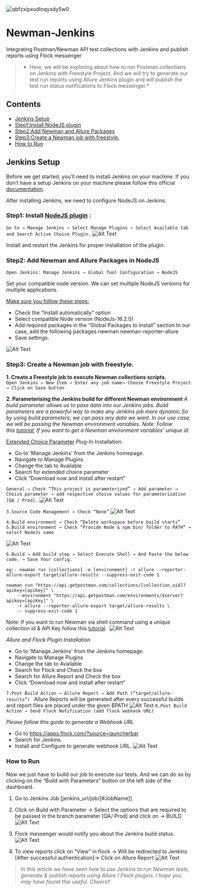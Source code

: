 ![qbfzxipxudlnqyxdy5w0](https://user-images.githubusercontent.com/24310568/157593891-edf9e9ab-eaaa-4e74-8524-20b03a96274d.png)

# Newman-Jenkins
Integrating Postman/Newman API test collections with Jenkins and publish reports using Flock messenger

>  * Here, we will be exploring about how to run Postman collections on Jenkins with Freestyle Project. And we will try to generate our test run reports using Allure Jenkins plugin and will publish the test run status notifications to Flock messenger.* 

## Contents
* [Jenkins Setup](#jenkins)
 * [Step1:Install NodeJS plugin](#nodeJS)
 * [Step2:Add Newman and Allure Packages](#newmanAllure)
 * [Step3:Create a Newman job with freestyle.](#freestyle)
* [How to Run](#run)

## Jenkins Setup<a name="jenkins"></a>
Before we get started, you’ll need to install Jenkins on your machine. If you don’t have a setup Jenkins on your machine please follow this official [documentation](https://www.jenkins.io/doc/book/installing/).

After installing Jenkins, we need to configure NodeJS on Jenkins.

### Step1: Install [NodeJS plugin](https://plugins.jenkins.io/nodejs/) :<a name="nodeJS"></a>

`Go to → Manage Jenkins → Select Manage Plugins → Select Available tab and Search Active Choice Plugin.`
![Alt Text](https://dev-to-uploads.s3.amazonaws.com/uploads/articles/vsyucb6zhr8xnwqy241r.png)

Install and restart the Jenkins for proper installation of the plugin.

### Step2: Add Newman and Allure Packages in NodeJS<a name="newmanAllure"></a>


`Open Jenkins: Manage Jenkins → Global Tool Configuration → NodeJS`

Set your compatible node version. We can set multiple NodeJS versions for multiple applications.

<span style="text-decoration: underline"> Make sure you follow these steps: </span>
- Check the “Install automatically” option
- Select compatible Node version (NodeJs-16.2.0)
- Add required packages in the “Global Packages to Install” section In our case, add the following packages newman newman-reporter-allure
- Save settings.

![Alt Text](https://dev-to-uploads.s3.amazonaws.com/uploads/articles/b3t2n2k95ch5wv6xo2b9.png)

### Step3: Create a Newman job with freestyle.<a name="freestyle"></a>

**1. Create a Freestyle job to execute Newman collections scripts.**
	`Open Jenkins → New Item → Enter any job name→ Choose Freestyle Project → Click on Save button`

**2. Parameterising the Jenkins build for different Newman environment**
*A build parameter allows us to pass data into our Jenkins jobs. Build parameters are a powerful way to make any Jenkins job more dynamic.So by using build parameters, we can pass any data we want. In our use case, we will be passing the Newman environment variables. Note: Follow this [tutorial](https://docs.api.getpostman.com/), If you want to get a Newman environment variables’ unique id.*

[Extended Choice Parameter](https://plugins.jenkins.io/extended-choice-parameter/) Plug-In Installation:
- Go to 'Manage Jenkins' from the Jenkins homepage.
- Navigate to Manage Plugins
- Change the tab to Available
- Search for extended choice parameter
- Click “Download now and install after restart”

`General → Check “This project is parameterized” → Add parameter → Choice parameter → add respective choice values for parameterization [QA / Prod].`
![Alt Text](https://dev-to-uploads.s3.amazonaws.com/uploads/articles/zvn2ce30cfd2p0610t2d.png)

`3.Source Code Management → Check “None”`
![Alt Text](https://dev-to-uploads.s3.amazonaws.com/uploads/articles/yhmo9fllt3b580r48l54.png)

`4.Build environment → Check “Delete workspace before build starts”
5.Build environment → Check “Provide Node & npm bin/ folder to PATH” → select NodeJs name`

![Alt Text](https://dev-to-uploads.s3.amazonaws.com/uploads/articles/notmdpf2njjaf21qove3.png)

`6.Build → Add build step → Select Execute Shell → And Paste the below code. → Save Your config.`

```
eg:- newman run [collections] -e [environment] -r allure --reporter-allure-export target/allure-results --suppress-exit-code 1
```

```
newman run "https://api.getpostman.com/collections/[collection_uid]?apikey=[apiKey]" \
    --environment "https://api.getpostman.com/environments/$server?apikey=[apiKey]" \ 
    -r allure --reporter-allure-export target/allure-results \ 
    -- suppress-exit-code 1
```

Note: If you want to run Newman via shell command using a unique collection id & API Key follow this [tutorial](https://docs.api.getpostman.com/). 
![Alt Text](https://dev-to-uploads.s3.amazonaws.com/uploads/articles/rabuvyzxe2wvz2p5fcf6.png)

*Allure and Flock Plugin Installation*
- Go to 'Manage Jenkins' from the Jenkins homepage.
- Navigate to Manage Plugins
- Change the tab to Available
- Search for Flock and Check the box
- Search for Allure Report and Check the box
- Click “Download now and install after restart”

`7.Post Build Action → Allure Report → Add Path (“target/allure-results”) `
Allure Reports will be generated after every successful builds and report files are placed under the given $PATH
![Alt Text](https://dev-to-uploads.s3.amazonaws.com/uploads/articles/3krw7o6qedcb9wbqomch.png)
`8.Post Build Action → Send Flock Notification (add flock webhook URL)`

*Please follow this guide to generate a Webhook URL*
- Go to https://apps.flock.com/?source=launcherbar
- Search for Jenkins
- Install and Configure to generate webhook URL.
![Alt Text](https://dev-to-uploads.s3.amazonaws.com/uploads/articles/6eyahrec5ebpekxbpw9w.png)

### How to Run<a name="run"></a>

  Now we just have to build our job to execute our tests. And we can do so by clicking on the “Build with Parameters” button on the left side of the dashboard.

1. Go to Jenkins Job [jenkins_url/job/[#JobName]]
2. Click on Build with Parameter → Select the options that are required to be passed in the branch parameter [QA/ Prod] and click on → BUILD
![Alt Text](https://dev-to-uploads.s3.amazonaws.com/uploads/articles/sea58fci6gwc64l03agx.png)

3. Flock messenger would notify you about the Jenkins build status.
![Alt Text](https://dev-to-uploads.s3.amazonaws.com/uploads/articles/koefiespv4zg2r5tprcb.png)
4. To view reports click on “View” in flock → Will be redirected to Jenkins [After successful authentication]→ Click on Allure Report
![Alt Text](https://dev-to-uploads.s3.amazonaws.com/uploads/articles/kivtk74tgo38c3o8m9p0.png)

> *In this article we have seen how to use Jenkins to run Newman tests, generate & publish reports using Allure / Flock plugins. I hope you may have found this useful. Cheers!!*

